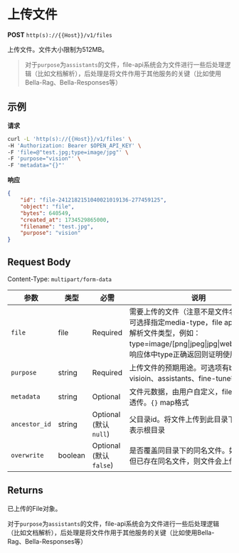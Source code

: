 # 上传文件

**POST** `http(s)://{{Host}}/v1/files`

上传文件。文件大小限制为512MB。

> 对于`purpose`为`assistants`的文件，file-api系统会为文件进行一些后处理逻辑（比如文档解析），后处理是将文件作用于其他服务的关键（比如使用Bella-Rag、Bella-Responses等）

## 示例

**请求**
```bash
curl -L 'http(s)://{{Host}}/v1/files' \
-H 'Authorization: Bearer $OPEN_API_KEY' \
-F 'file=@"test.jpg;type=image/jpg"' \
-F 'purpose="vision"' \
-F 'metadata="{}"'
```

**响应**
```json
{
    "id": "file-2412182151040021019136-277459125",
    "object": "file",
    "bytes": 640549,
    "created_at": 1734529865000,
    "filename": "test.jpg",
    "purpose": "vision"
}
```

## Request Body
Content-Type: `multipart/form-data`

| 参数 | 类型 | 必需 | 说明 |
|-----|------|------|------|
| `file` | file | Required | 需要上传的文件（注意不是文件名）。（同时可选择指定media-type，file api才能正确解析文件类型，例如：type=image/[png\|jpeg\|jpg\|webp\|gif\|...]；响应体中type正确返回则证明使用正确） |
| `purpose` | string | Required | 上传文件的预期用途。可选项有batch、visioin、assistants、fine-tune等。 |
| `metadata` | string | Optional | 文件元数据，由用户自定义，file-api只做透传。`{}` map格式 |
| `ancestor_id` | string | Optional (默认 `null`) | 父目录id。将文件上传到此目录下。`null` 则表示根目录 |
| `overwrite` | boolean | Optional (默认 `false`) | 是否覆盖同目录下的同名文件。如果 `false` 但已存在同名文件，则文件会上传失败 |

## Returns
已上传的File对象。

对于`purpose`为`assistants`的文件，file-api系统会为文件进行一些后处理逻辑（比如文档解析），后处理是将文件作用于其他服务的关键（比如使用Bella-Rag、Bella-Responses等）
